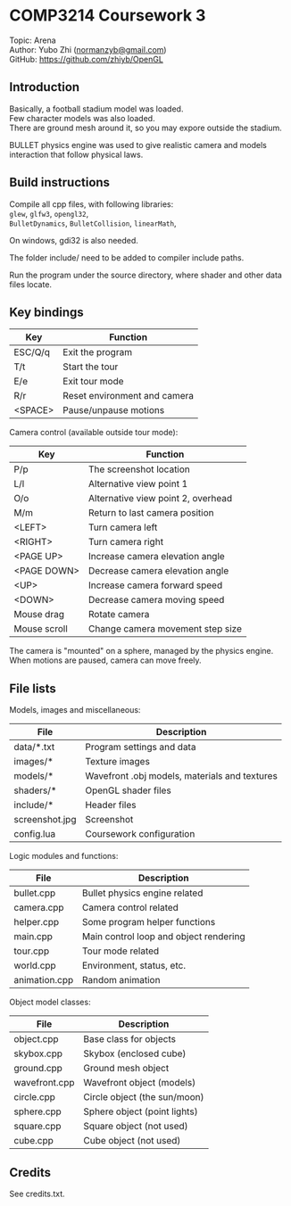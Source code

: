 # COMP3214 Coursework 3

Topic:	Arena  
Author:	Yubo Zhi (normanzyb@gmail.com)  
GitHub:	https://github.com/zhiyb/OpenGL  

## Introduction

Basically, a football stadium model was loaded.  
Few character models was also loaded.  
There are ground mesh around it, so you may expore outside the stadium.

BULLET physics engine was used to give realistic camera and models interaction that follow physical laws.

## Build instructions

Compile all cpp files, with following libraries:  
`glew`, `glfw3`, `opengl32`,  
`BulletDynamics`, `BulletCollision`, `linearMath`,

On windows, gdi32 is also needed.

The folder include/ need to be added to compiler include paths.

Run the program under the source directory, where shader and other data files locate.

## Key bindings

Key		|Function
--		|--
ESC/Q/q		|Exit the program
T/t		|Start the tour
E/e		|Exit tour mode
R/r		|Reset environment and camera
\<SPACE\>	|Pause/unpause motions

Camera control (available outside tour mode):

Key		|Function
--		|--
P/p		|The screenshot location
L/l		|Alternative view point 1
O/o		|Alternative view point 2, overhead
M/m		|Return to last camera position
\<LEFT\>	|Turn camera left
\<RIGHT\>	|Turn camera right
\<PAGE UP\>	|Increase camera elevation angle
\<PAGE DOWN\>	|Decrease camera elevation angle
\<UP\>		|Increase camera forward speed
\<DOWN\>	|Decrease camera moving speed
Mouse drag	|Rotate camera
Mouse scroll	|Change camera movement step size

The camera is "mounted" on a sphere, managed by the physics engine.  
When motions are paused, camera can move freely.

## File lists

Models, images and miscellaneous:

File		|Description
--		|--
data/*.txt	|Program settings and data
images/*	|Texture images
models/*	|Wavefront .obj models, materials and textures
shaders/*	|OpenGL shader files
include/*	|Header files
screenshot.jpg	|Screenshot
config.lua	|Coursework configuration

Logic modules and functions:

File		|Description
--		|--
bullet.cpp	|Bullet physics engine related
camera.cpp	|Camera control related
helper.cpp	|Some program helper functions
main.cpp	|Main control loop and object rendering
tour.cpp	|Tour mode related
world.cpp	|Environment, status, etc.
animation.cpp	|Random animation

Object model classes:

File		|Description
--		|--
object.cpp	|Base class for objects
skybox.cpp	|Skybox (enclosed cube)
ground.cpp	|Ground mesh object
wavefront.cpp	|Wavefront object (models)
circle.cpp	|Circle object (the sun/moon)
sphere.cpp	|Sphere object (point lights)
square.cpp	|Square object (not used)
cube.cpp	|Cube object (not used)

## Credits

See credits.txt.
